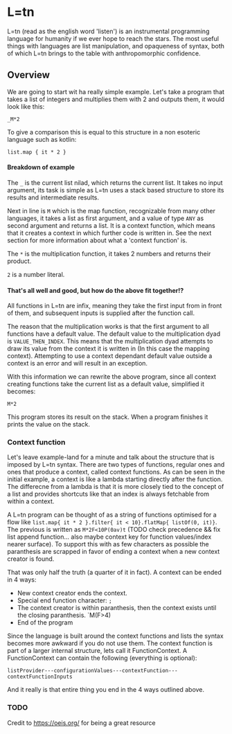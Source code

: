 # L=tn

L=tn (read as the english word 'listen') is an instrumental programming language for humanity if we ever hope to reach the stars. The most useful things with languages are list manipulation, and opaqueness of syntax, both of which L=tn brings to the table with anthropomorphic confidence.

## Overview

We are going to start wit ha really simple example. Let's take a program that takes a list of integers and multiplies them with 2 and outputs them, it would look like this:

    _M*2

To give a comparison this is equal to this structure in a non esoteric language such as kotlin:

    list.map { it * 2 }    

#### Breakdown of example

The `_` is the current list nilad, which returns the current list. It takes no input argument, its task is simple as L=tn uses a stack based structure to store its results and intermediate results.

Next in line is `M` which is the map function, recognizable from many other languages, it takes a list as first argument, and a value of type `ANY` as second argument and returns a list. It is a context function, which means that it creates a context in which further code is written in. See the next section for more information about what a 'context function' is.

The `*` is the multiplication function, it takes 2 numbers and returns their product.

`2` is a number literal.

#### That's all well and good, but how do the above fit together!? 

All functions in L=tn are infix, meaning they take the first input from in front of them, and subsequent inputs is supplied after the function call.

The reason that the multiplication works is that the first argument to all functions have a default value. The default value to the multiplication dyad is `VALUE_THEN_INDEX`. This means that the multiplication dyad attempts to draw its value from the context it is written in (In this case the mapping context). Attempting to use a context dependant default value outside a context is an error and will result in an exception.

With this information we can rewrite the above program, since all context creating functions take the current list as a default value, simplified it becomes:

    M*2
    
This program stores its result on the stack. When a program finishes it prints the value on the stack. 

### Context function

Let's leave example-land for a minute and talk about the structure that is imposed by L=tn syntax. There are two types of functions, regular ones and ones that produce a context, called context functions. As can be seen in the initial example, a context is like a lambda starting directly after the function. The differecne from a lambda is that it is more closely tied to the concept of a list and provides shortcuts like that an index is always fetchable from within a context.

A L=tn program can be thought of as a string of functions optimised for a flow like `list.map{ it * 2 }.filter{ it < 10}.flatMap{ listOf(0, it)}`. The previous is written as `M*2F<10P(0av)t` (TODO check precedence && fix list append function... also maybe context key for function values/index nearer surface). To support this with as few characters as possible the paranthesis are scrapped in favor of ending a context when a new context creator is found.

That was only half the truth (a quarter of it in fact). A context can be ended in 4 ways:

* New context creator ends the context.
* Special end function character: `;`
* The context creator is within paranthesis, then the context exists until the closing paranthesis. `M(F>4)
* End of the program

Since the language is built around the context functions and lists the syntax becomes more awkward if you do not use them. The context function is part of a larger internal structure, lets call it FunctionContext. A FunctionContext can contain the following (everything is optional):

`listProvider---configurationValues---contextFunction---contextFunctionInputs`

And it really is that entire thing you end in the 4 ways outlined above.


    
### TODO

Credit to https://oeis.org/ for being a great resource
